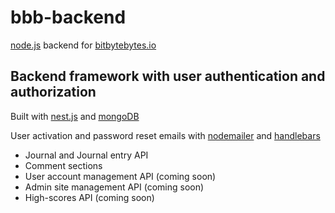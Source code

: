 # bbb-backend

[node.js](https://nodejs.org) backend for [bitbytebytes.io](http://bitbytebytes.io)

## Backend framework with user authentication and authorization

Built with [nest.js](https://nestjs.com) and [mongoDB](https://mongodb.com)

User activation and password reset emails with [nodemailer](https://nodemailer.com) and [handlebars](https://handlebarsjs.com)

-   Journal and Journal entry API
-   Comment sections
-   User account management API (coming soon)
-   Admin site management API (coming soon)
-   High-scores API (coming soon)
